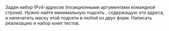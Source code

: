 Задан набор IPv4-адресов (позиционными аргументами командной строки).
Нужно найти минимальную подсеть , содержащую эти адреса, и напечатать маску этой подсети в любой из двух форм.
Написать реализацию и набор юнит тестов.
